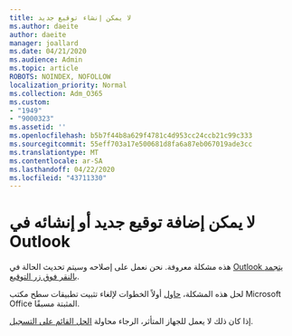 ```yaml
---
title: لا يمكن إنشاء توقيع جديد
ms.author: daeite
author: daeite
manager: joallard
ms.date: 04/21/2020
ms.audience: Admin
ms.topic: article
ROBOTS: NOINDEX, NOFOLLOW
localization_priority: Normal
ms.collection: Adm_O365
ms.custom:
- "1949"
- "9000323"
ms.assetid: ''
ms.openlocfilehash: b5b7f44b8a629f4781c4d953cc24ccb21c99c333
ms.sourcegitcommit: 55eff703a17e500681d8fa6a87eb067019ade3cc
ms.translationtype: MT
ms.contentlocale: ar-SA
ms.lasthandoff: 04/22/2020
ms.locfileid: "43711330"
---
```

# <a name="cannot-add-or-create-a-new-signature-in-outlook"></a>لا يمكن إضافة توقيع جديد أو إنشائه في Outlook

هذه مشكلة معروفة. نحن نعمل على إصلاحه وسيتم تحديث الحالة في [Outlook يتجمد بالنقر فوق زر التوقيع](https://support.office.com/article/c70b36c2-66ca-401c-ab45-f29a46495d02).

لحل هذه المشكلة، [حاول](https://support.office.com/article/c70b36c2-66ca-401c-ab45-f29a46495d02) أولاً الخطوات لإلغاء تثبيت تطبيقات سطح مكتب Microsoft Office المثبتة مسبقًا. 

إذا كان ذلك لا يعمل للجهاز المتأثر، الرجاء محاولة [الحل القائم على التسجيل](https://support.office.com/article/c70b36c2-66ca-401c-ab45-f29a46495d02).